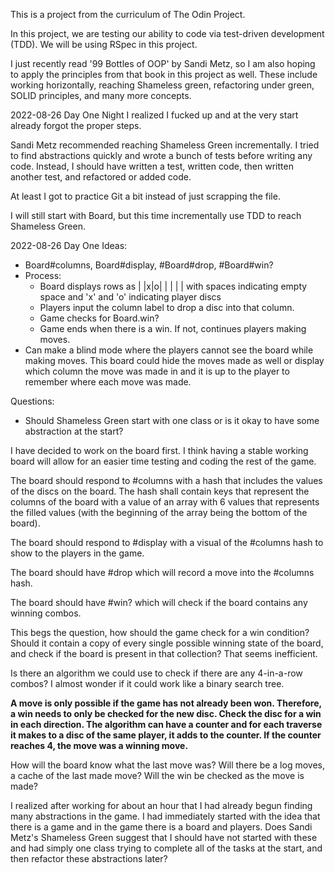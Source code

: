 This is a project from the curriculum of The Odin Project.

In this project, we are testing our ability to code via test-driven development (TDD). We will be using RSpec in this project.

I just recently read '99 Bottles of OOP' by Sandi Metz, so I am also hoping to apply the principles from that book in this project as well. These include working horizontally, reaching Shameless green, refactoring under green, SOLID principles, and many more concepts.

2022-08-26 Day One Night
I realized I fucked up and at the very start already forgot the proper steps.

Sandi Metz recommended reaching Shameless Green incrementally. I tried to find abstractions quickly and wrote a bunch of tests before writing any code. Instead, I should have written a test, written code, then written another test, and refactored or added code.

At least I got to practice Git a bit instead of just scrapping the file.

I will still start with Board, but this time incrementally use TDD to reach Shameless Green.

2022-08-26 Day One
Ideas:
- Board#columns, Board#display, #Board#drop, #Board#win?
- Process:
  - Board displays rows as | |x|o| | | | | with spaces indicating empty space and 'x' and 'o' indicating player discs
  - Players input the column label to drop a disc into that column.
  - Game checks for Board.win?
  - Game ends when there is a win. If not, continues players making moves. 
- Can make a blind mode where the players cannot see the board while making moves. This board could hide the moves made as well or display which column the move was made in and it is up to the player to remember where each move was made.

Questions:
- Should Shameless Green start with one class or is it okay to have some abstraction at the start?

I have decided to work on the board first. I think having a stable working board will allow for an easier time testing and coding the rest of the game.

The board should respond to #columns with a hash that includes the values of the discs on the board. The hash shall contain keys that represent the columns of the board with a value of an array with 6 values that represents the filled values (with the beginning of the array being the bottom of the board).

The board should respond to #display with a visual of the #columns hash to show to the players in the game.

The board should have #drop which will record a move into the #columns hash.

The board should have #win? which will check if the board contains any winning combos. 

This begs the question, how should the game check for a win condition? Should it contain a copy of every single possible winning state of the board, and check if the board is present in that collection? That seems inefficient. 

Is there an algorithm we could use to check if there are any 4-in-a-row combos? I almost wonder if it could work like a binary search tree. 

**A move is only possible if the game has not already been won. Therefore, a win needs to only be checked for the new disc. Check the disc for a win in each direction. The algorithm can have a counter and for each traverse it makes to a disc of the same player, it adds to the counter. If the counter reaches 4, the move was a winning move.**

How will the board know what the last move was? Will there be a log moves, a cache of the last made move? Will the win be checked as the move is made?

I realized after working for about an hour that I had already begun finding many abstractions in the game. I had immediately started with the idea that there is a game and in the game there is a board and players. Does Sandi Metz's Shameless Green suggest that I should have not started with these and had simply one class trying to complete all of the tasks at the start, and then refactor these abstractions later?
